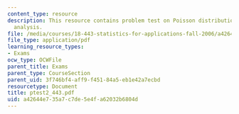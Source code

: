 ```yaml
---
content_type: resource
description: This resource contains problem test on Poisson distribution and variance
  analysis.
file: /media/courses/18-443-statistics-for-applications-fall-2006/a42644e735a7c7de5e4fa62032b6804d_ptest2_443.pdf
file_type: application/pdf
learning_resource_types:
- Exams
ocw_type: OCWFile
parent_title: Exams
parent_type: CourseSection
parent_uid: 3f746bf4-aff9-f451-84a5-eb1e42a7ecbd
resourcetype: Document
title: ptest2_443.pdf
uid: a42644e7-35a7-c7de-5e4f-a62032b6804d
---
```


